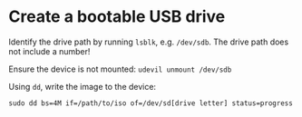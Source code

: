 # Create a bootable USB drive

Identify the drive path by running `lsblk`, e.g. `/dev/sdb`. The drive path does not include a number!

Ensure the device is not mounted: `udevil unmount /dev/sdb`

Using `dd`, write the image to the device:

```
sudo dd bs=4M if=/path/to/iso of=/dev/sd[drive letter] status=progress
```
